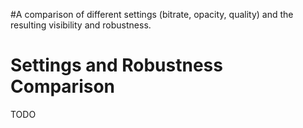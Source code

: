 #A comparison of different settings (bitrate, opacity, quality) and the resulting visibility and robustness.

# Settings and Robustness Comparison #

TODO